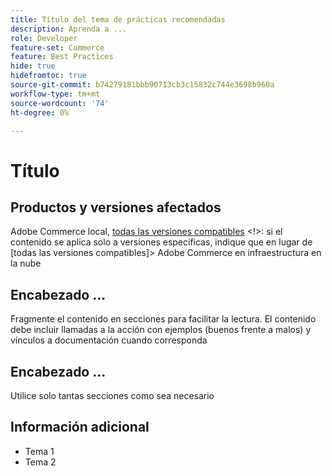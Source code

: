 ```yaml
---
title: Título del tema de prácticas recomendadas
description: Aprenda a ...
role: Developer
feature-set: Commerce
feature: Best Practices
hide: true
hidefromtoc: true
source-git-commit: b74279181bbb90713cb3c15832c744e3698b960a
workflow-type: tm+mt
source-wordcount: '74'
ht-degree: 0%

---
```



<!--

Remove hide settings for best practices topics. These values are to hide this template from the TOC and search indexing.

Metadata values configured in ExL:
Available roles: https://git.corp.adobe.com/AdobeDocs/exl-config/blob/master/metadata-values/role.yml

Available features: https://git.corp.adobe.com/AdobeDocs/exl-config/blob/master/metadata-values/feature.yml 

Hide values are set to yes for the template so it is not included in ExL. You can remove those tags for best practices topics you add. -->

# Título

<!--Add one or two sentences to summarize the overall contents of this best practice topic-->

## Productos y versiones afectados

<!-- When we have the ability to tag content by versions, we might be able to remove this explicit header in favor of using tags for versions and editions.-->

<!--Add details for the product and versions where the best practice info is relevant. Below are examples, adjust as needed. If info applies specifically to B2B or B2C, include that information -->

Adobe Commerce local, [todas las versiones compatibles](../../release/versions.md) &lt;!>: si el contenido se aplica solo a versiones específicas, indique que en lugar de [todas las versiones compatibles]> Adobe Commerce en infraestructura en la nube
<!-- Business type: B2C and B2B -- specify only if needed?)-->

## Encabezado ...

Fragmente el contenido en secciones para facilitar la lectura. El contenido debe incluir llamadas a la acción con ejemplos (buenos frente a malos) y vínculos a documentación cuando corresponda

## Encabezado ...

Utilice solo tantas secciones como sea necesario

## Información adicional

<!-- If applicable, add links to additional, more detailed documentation that provides more context about this best practices content.-->

- Tema 1
- Tema 2
